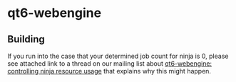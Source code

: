 qt6-webengine
=============

## Building

If you run into the case that your determined job count for ninja is 0,
please see attached link to a thread on our mailing list about
[qt6-webengine: controlling ninja resource usage](https://lists.crux.nu/hyperkitty/list/crux@lists.crux.nu/thread/UIMQM7IA3Y7AWPWKAYZW6GYQ2G7FOBSC/)
that explains why this might happen.
